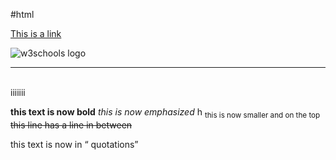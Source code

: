 #html 
<!-- doing this because freecodecamp just say what you need to write lulw -->
<a 
href=
"https://www.w3schools.com">This is a link</a>
<!-- to make the text to appear when hovering an image -->
<img src="weschools.png" alt="w3schools logo">
<!-- to add a horizontal line   -->
<hr>
<!-- to add a \n  -->
<br>
iiiiiii<!-- to eliminate a \n -->
<p>
<!-- to change the font -->
<p style='font-family:courier'></p>
<!-- to make the text bold -->
<strong> this text is now bold</strong>
<!-- to emphasize a word -->
<em> this is now emphasized</em>
<!-- to apply a subsctipt  -->
h <sub> this is now smaller and on the top</sub>
<!-- to add a line through a text -->
<del> this line has a line in between</del>
<!-- to add quotations in a word withought altering the actual text -->
<p> this text is now in <q> quotations</q></p>
